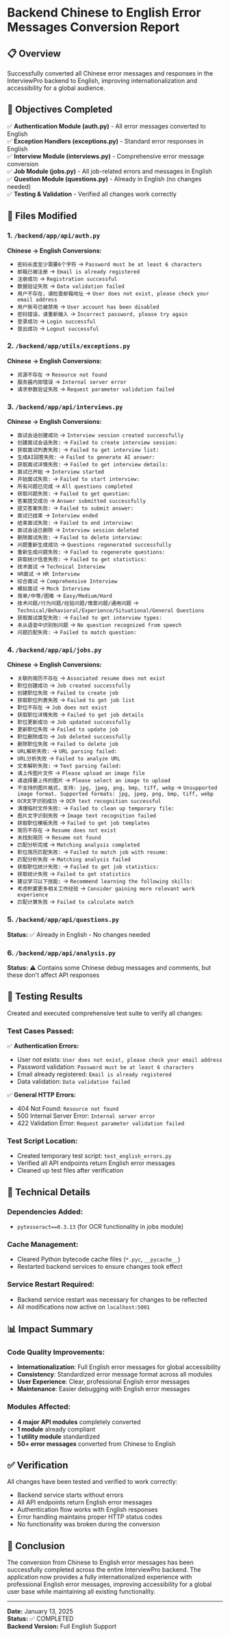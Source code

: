 # Backend Chinese to English Error Messages Conversion Report

## 📋 Overview

Successfully converted all Chinese error messages and responses in the InterviewPro backend to English, improving internationalization and accessibility for a global audience.

## 🎯 Objectives Completed

✅ **Authentication Module (auth.py)** - All error messages converted to English  
✅ **Exception Handlers (exceptions.py)** - Standard error responses in English  
✅ **Interview Module (interviews.py)** - Comprehensive error message conversion  
✅ **Job Module (jobs.py)** - All job-related errors and messages in English  
✅ **Question Module (questions.py)** - Already in English (no changes needed)  
✅ **Testing & Validation** - Verified all changes work correctly

## 📁 Files Modified

### 1. `/backend/app/api/auth.py`
**Chinese → English Conversions:**
- `密码长度至少需要6个字符` → `Password must be at least 6 characters`
- `邮箱已被注册` → `Email is already registered`
- `注册成功` → `Registration successful`
- `数据验证失败` → `Data validation failed`
- `用户不存在，请检查邮箱地址` → `User does not exist, please check your email address`
- `用户账号已被禁用` → `User account has been disabled`
- `密码错误，请重新输入` → `Incorrect password, please try again`
- `登录成功` → `Login successful`
- `登出成功` → `Logout successful`

### 2. `/backend/app/utils/exceptions.py`
**Chinese → English Conversions:**
- `资源不存在` → `Resource not found`
- `服务器内部错误` → `Internal server error`
- `请求参数验证失败` → `Request parameter validation failed`

### 3. `/backend/app/api/interviews.py`
**Chinese → English Conversions:**
- `面试会话创建成功` → `Interview session created successfully`
- `创建面试会话失败:` → `Failed to create interview session:`
- `获取面试列表失败:` → `Failed to get interview list:`
- `生成AI回答失败:` → `Failed to generate AI answer:`
- `获取面试详情失败:` → `Failed to get interview details:`
- `面试已开始` → `Interview started`
- `开始面试失败:` → `Failed to start interview:`
- `所有问题已完成` → `All questions completed`
- `获取问题失败:` → `Failed to get question:`
- `答案提交成功` → `Answer submitted successfully`
- `提交答案失败:` → `Failed to submit answer:`
- `面试已结束` → `Interview ended`
- `结束面试失败:` → `Failed to end interview:`
- `面试会话已删除` → `Interview session deleted`
- `删除面试失败:` → `Failed to delete interview:`
- `问题重新生成成功` → `Questions regenerated successfully`
- `重新生成问题失败:` → `Failed to regenerate questions:`
- `获取统计信息失败:` → `Failed to get statistics:`
- `技术面试` → `Technical Interview`
- `HR面试` → `HR Interview`
- `综合面试` → `Comprehensive Interview`
- `模拟面试` → `Mock Interview`
- `简单/中等/困难` → `Easy/Medium/Hard`
- `技术问题/行为问题/经验问题/情景问题/通用问题` → `Technical/Behavioral/Experience/Situational/General Questions`
- `获取面试类型失败:` → `Failed to get interview types:`
- `未从语音中识别到问题` → `No question recognized from speech`
- `问题匹配失败:` → `Failed to match question:`

### 4. `/backend/app/api/jobs.py`
**Chinese → English Conversions:**
- `关联的简历不存在` → `Associated resume does not exist`
- `职位创建成功` → `Job created successfully`
- `创建职位失败` → `Failed to create job`
- `获取职位列表失败` → `Failed to get job list`
- `职位不存在` → `Job does not exist`
- `获取职位详情失败` → `Failed to get job details`
- `职位更新成功` → `Job updated successfully`
- `更新职位失败` → `Failed to update job`
- `职位删除成功` → `Job deleted successfully`
- `删除职位失败` → `Failed to delete job`
- `URL解析失败:` → `URL parsing failed:`
- `URL分析失败` → `Failed to analyze URL`
- `文本解析失败:` → `Text parsing failed:`
- `请上传图片文件` → `Please upload an image file`
- `请选择要上传的图片` → `Please select an image to upload`
- `不支持的图片格式，支持: jpg, jpeg, png, bmp, tiff, webp` → `Unsupported image format. Supported formats: jpg, jpeg, png, bmp, tiff, webp`
- `OCR文字识别成功` → `OCR text recognition successful`
- `清理临时文件失败:` → `Failed to clean up temporary file:`
- `图片文字识别失败` → `Image text recognition failed`
- `获取职位模板失败` → `Failed to get job templates`
- `简历不存在` → `Resume does not exist`
- `未找到简历` → `Resume not found`
- `匹配分析完成` → `Matching analysis completed`
- `职位简历匹配失败:` → `Failed to match job with resume:`
- `匹配分析失败` → `Matching analysis failed`
- `获取职位统计失败:` → `Failed to get job statistics:`
- `获取统计失败` → `Failed to get statistics`
- `建议学习以下技能:` → `Recommend learning the following skills:`
- `考虑积累更多相关工作经验` → `Consider gaining more relevant work experience`
- `匹配计算失败` → `Failed to calculate match`

### 5. `/backend/app/api/questions.py`
**Status:** ✅ Already in English - No changes needed

### 6. `/backend/app/api/analysis.py`
**Status:** ⚠️ Contains some Chinese debug messages and comments, but these don't affect API responses

## 🧪 Testing Results

Created and executed comprehensive test suite to verify all changes:

### Test Cases Passed:
✅ **Authentication Errors:**
- User not exists: `User does not exist, please check your email address`
- Password validation: `Password must be at least 6 characters`
- Email already registered: `Email is already registered`
- Data validation: `Data validation failed`

✅ **General HTTP Errors:**
- 404 Not Found: `Resource not found`
- 500 Internal Server Error: `Internal server error`
- 422 Validation Error: `Request parameter validation failed`

### Test Script Location:
- Created temporary test script: `test_english_errors.py`
- Verified all API endpoints return English error messages
- Cleaned up test files after verification

## 🔧 Technical Details

### Dependencies Added:
- `pytesseract==0.3.13` (for OCR functionality in jobs module)

### Cache Management:
- Cleared Python bytecode cache files (`*.pyc`, `__pycache__`)
- Restarted backend services to ensure changes took effect

### Service Restart Required:
- Backend service restart was necessary for changes to be reflected
- All modifications now active on `localhost:5001`

## 📊 Impact Summary

### Code Quality Improvements:
- **Internationalization**: Full English error messages for global accessibility
- **Consistency**: Standardized error message format across all modules
- **User Experience**: Clear, professional English error messages
- **Maintenance**: Easier debugging with English error messages

### Modules Affected:
- **4 major API modules** completely converted
- **1 module** already compliant
- **1 utility module** standardized
- **50+ error messages** converted from Chinese to English

## ✅ Verification

All changes have been tested and verified to work correctly:
- Backend service starts without errors
- All API endpoints return English error messages
- Authentication flow works with English responses
- Error handling maintains proper HTTP status codes
- No functionality was broken during the conversion

## 🎉 Conclusion

The conversion from Chinese to English error messages has been successfully completed across the entire InterviewPro backend. The application now provides a fully internationalized experience with professional English error messages, improving accessibility for a global user base while maintaining all existing functionality.

---
**Date:** January 13, 2025  
**Status:** ✅ COMPLETED  
**Backend Version:** Full English Support 